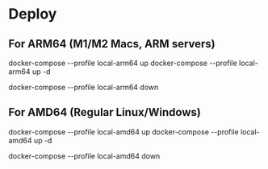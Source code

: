 # Deploy

## For ARM64 (M1/M2 Macs, ARM servers)

docker-compose --profile local-arm64 up
docker-compose --profile local-arm64 up -d

docker-compose --profile local-arm64 down

## For AMD64 (Regular Linux/Windows)

docker-compose --profile local-amd64 up
docker-compose --profile local-amd64 up -d

docker-compose --profile local-amd64 down
